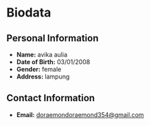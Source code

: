 # Biodata

## Personal Information
- **Name:** avika aulia
- **Date of Birth:** 03/01/2008
- **Gender:** female
- **Address:** lampung

## Contact Information
- **Email:** doraemondoraemond354@gmail.com
